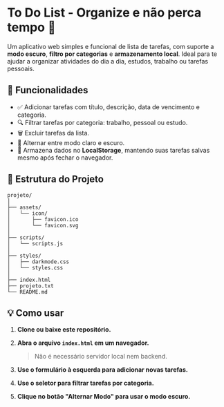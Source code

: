 # To Do List - Organize e não perca tempo 📝

Um aplicativo web simples e funcional de lista de tarefas, com suporte a **modo escuro**, **filtro por categorias** e **armazenamento local**. Ideal para te ajudar a organizar atividades do dia a dia, estudos, trabalho ou tarefas pessoais.

## 🚀 Funcionalidades

- ✅ Adicionar tarefas com título, descrição, data de vencimento e categoria.
- 🔍 Filtrar tarefas por categoria: trabalho, pessoal ou estudo.
- 🗑️ Excluir tarefas da lista.
- 🌙 Alternar entre modo claro e escuro.
- 💾 Armazena dados no **LocalStorage**, mantendo suas tarefas salvas mesmo após fechar o navegador.

## 📁 Estrutura do Projeto

```
projeto/
│
├── assets/
│   └── icon/
│       ├── favicon.ico
│       └── favicon.svg
│
├── scripts/
│   └── scripts.js
│
├── styles/
│   ├── darkmode.css
│   └── styles.css
│
├── index.html
├── projeto.txt
└── README.md
```

## 💡 Como usar

1. **Clone ou baixe este repositório.**

2. **Abra o arquivo `index.html` em um navegador.**  
   > Não é necessário servidor local nem backend.

3. **Use o formulário à esquerda para adicionar novas tarefas.**

4. **Use o seletor para filtrar tarefas por categoria.**

5. **Clique no botão "Alternar Modo" para usar o modo escuro.**